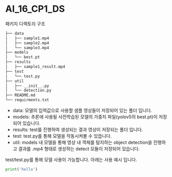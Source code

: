 # AI_16_CP1_DS

패키지 디렉토리 구조 

```bash
├── data
│   ├── sample1.mp4
│   ├── sample2.mp4
│   └── sample3.mp4
├── models
│   └── best.pt
├── results
│   ├── sample1_result.mp4
├── test
│   └── test.py
├── util
│   ├── __init__.py
│   └── detection.py
├── README.md
└── requirments.txt
``` 

- data: 모델의 입력값으로 사용할 샘플 영상들이 저장되어 있는 폴더 입니다. 
- models: 추론에 사용될 사전학습된 모델의 가중치 파일(yolov5의 best.pt)이 저장되어 있습니다. 
- results: test를 진행하여 생성되는 결과 영상이 저장되는 폴더 입니다. 
- test: test.py를 통해 모델을 작동시켜볼 수 있씁니다. 
- util: models 내 모델을 통해 영상 내 객체를 탐지하는 object detection을 진행하고 결과를 .mp4 형태로 생성하는 detect 모듈이 저장되어 있습니다.

test/test.py를 통해 모델 사용이 가능합니다. 
아래는 사용 예시 입니다. 
```python
print('hello')
```
